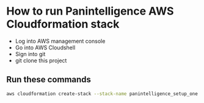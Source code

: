 # How to run Panintelligence AWS Cloudformation stack

- Log into AWS management console
- Go into AWS Cloudshell
- Sign into git 
- git clone this project


## Run these commands 

``` BASH
aws cloudformation create-stack --stack-name panintelligence_setup_one --template-body file://phase_2.yml --parameters file://parameters2.json --capabilities CAPABILITY_NAMED_IAM
```
